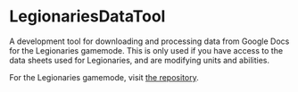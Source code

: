 # LegionariesDataTool
A development tool for downloading and processing data from Google Docs for the Legionaries gamemode. This is only used if you have access to the data sheets used for Legionaries, and are modifying units and abilities.

For the Legionaries gamemode, visit [the repository](https://github.com/JamesWilko/Legionaries).

